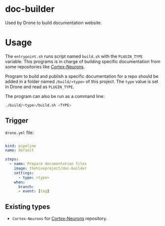 # doc-builder

Used by Drone to build documentation website.

# Usage

The `entrypoint.sh` runs script named `build.sh` with the `PLUGIN_TYPE` variable. This programs is in charge of building specific documentation from some repositories like [Cortex-Neurons](https://github.com/TheHive-Project/Cortex-Analyzers/).

Program to build and publish a specific documentation for a repo should be added in a folder named `/build/<type>` of this project. The `type` value is set in Drone and read as `PLUGIN_TYPE`. 

The program can also be run as a command line:

```bash
./build/<type>/build.sh <TYPE>
```

## Trigger 

`drone.yml` file: 

```yaml

kind: pipeline
name: default

steps:
  - name: Prepare documentation files
    image: thehiveproject/doc-builder
    settings:
      - type: <type>
    when:
      branch:
      - event: [tag]
```

## Existing types

- `Cortex-Neurons` for [Cortex-Neurons](https://github.com/TheHive-Project/Cortex-Analyzers/) repository.
